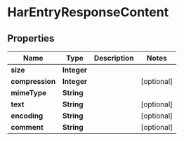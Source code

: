 

# HarEntryResponseContent


## Properties

| Name | Type | Description | Notes |
|------------ | ------------- | ------------- | -------------|
|**size** | **Integer** |  |  |
|**compression** | **Integer** |  |  [optional] |
|**mimeType** | **String** |  |  |
|**text** | **String** |  |  [optional] |
|**encoding** | **String** |  |  [optional] |
|**comment** | **String** |  |  [optional] |



